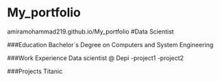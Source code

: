 # My_portfolio
amiramohammad219.github.io/My_portfolio
#Data Scientist


###Education
Bachelor`s Degree on Computers and System Engineering 


###Work Experience
Data scientist @ Depi
-project1
-project2


###Projects
Titanic

